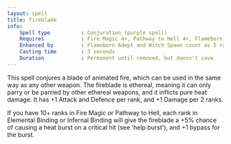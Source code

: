```yaml
---
layout: spell
title: fireblade
info:
    Spell type          : Conjuration (purple spell)
    Requires            : Fire Magic 4+, Pathway to Hell 4+, Flameborn Adept or Witch Spawn
    Enhanced by         : Flameborn Adept and Witch Spawn count as 5 ranks
    Casting time        : 3 seconds
    Duration            : Permanent until removed, but doesn't save
---
```


This spell conjures a blade of animated fire, which can be used in the same 
way as any other weapon.  The fireblade is ethereal, meaning it can only parry 
or be parried by other ethereal weapons, and it inflicts pure heat damage.  It 
has +1 Attack and Defence per rank, and +1 Damage per 2 ranks.

If you have 10+ ranks in Fire Magic or Pathway to Hell, each rank in Elemental
Binding or Infernal Binding will give the fireblade a +5% chance of causing a 
heat burst on a critical hit (see 'help burst'), and +1 bypass for the burst.
